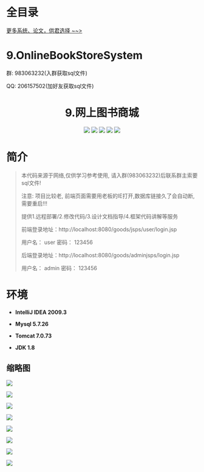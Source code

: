 # 全目录

[更多系统、论文，供君选择 ~~>](https://www.yuque.com/wisebit/blog)

# 9.OnlineBookStoreSystem

<p>群: 983063232(入群获取sql文件)</p>
<p>QQ: 206157502(加好友获取sql文件)</p>

<p><h1 align="center">9.网上图书商城</h1></p>

<p align="center">
	<img src="https://img.shields.io/badge/jdk-1.8-orange.svg"/>
    <img src="https://img.shields.io/badge/servlet-5.x-lightgrey.svg"/>
    <img src="https://img.shields.io/badge/jdbc-3.x-blue.svg"/>
    <img src="https://img.shields.io/badge/jsp-3.x-blue.svg"/>
    <img src="https://img.shields.io/badge/maven-3.x-blue.svg"/>
</p>

# 简介

> 本代码来源于网络,仅供学习参考使用, 请入群(983063232)后联系群主索要sql文件!
> 
> 注意: 项目比较老, 前端页面需要用老板的IE打开,数据库链接久了会自动断,需要重启!!!
>
> 提供1.远程部署/2.修改代码/3.设计文档指导/4.框架代码讲解等服务
>
> 前端登录地址：http://localhost:8080/goods/jsps/user/login.jsp
>
> 用户名： user   密码： 123456
>
> 后端登录地址：http://localhost:8080/goods/adminjsps/login.jsp
>
> 用户名： admin   密码： 123456
>


# 环境

- <b>IntelliJ IDEA 2009.3</b>

- <b>Mysql 5.7.26</b>

- <b>Tomcat 7.0.73</b>

- <b>JDK 1.8</b>


## 缩略图

![](https://bitwise.oss-cn-heyuan.aliyuncs.com/2024/9/10/bfa63981-cca5-4cff-8bb6-272387289a81.png)

![](https://bitwise.oss-cn-heyuan.aliyuncs.com/2024/9/10/b2d19973-f314-40cc-a343-01331ef3a7d4.png)

![](https://bitwise.oss-cn-heyuan.aliyuncs.com/2024/9/10/c5bc9ff4-8846-4f2c-8eb9-fd0859a2cbec.png)

![](https://bitwise.oss-cn-heyuan.aliyuncs.com/2024/9/10/3c172dd0-e7e9-4c05-a851-2a19c3d16438.png)

![](https://bitwise.oss-cn-heyuan.aliyuncs.com/2024/9/10/46def750-c53f-44c7-8a47-4c5b769b24ca.png)

![](https://bitwise.oss-cn-heyuan.aliyuncs.com/2024/9/10/be29c553-e378-4845-a4e1-813f9943ae77.png)

![](https://bitwise.oss-cn-heyuan.aliyuncs.com/2024/9/10/99243e58-7c31-48c6-8142-1124b9e48a42.png)

![](https://bitwise.oss-cn-heyuan.aliyuncs.com/2024/9/10/d1d77467-12d9-4304-9fe5-31656a1e2ff2.png)

